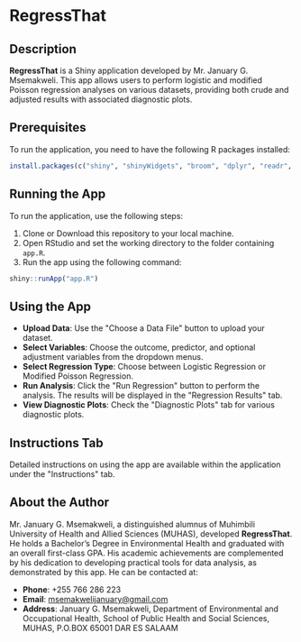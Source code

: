 
# RegressThat

## Description
**RegressThat** is a Shiny application developed by Mr. January G. Msemakweli. This app allows users to perform logistic and modified Poisson regression analyses on various datasets, providing both crude and adjusted results with associated diagnostic plots.

## Prerequisites
To run the application, you need to have the following R packages installed:

```r
install.packages(c("shiny", "shinyWidgets", "broom", "dplyr", "readr", "readxl", "haven", "foreign", "textshaping", "survey", "caret"))
```

## Running the App
To run the application, use the following steps:

1. Clone or Download this repository to your local machine.
2. Open RStudio and set the working directory to the folder containing `app.R`.
3. Run the app using the following command:

```r
shiny::runApp("app.R")
```

## Using the App
- **Upload Data**: Use the "Choose a Data File" button to upload your dataset.
- **Select Variables**: Choose the outcome, predictor, and optional adjustment variables from the dropdown menus.
- **Select Regression Type**: Choose between Logistic Regression or Modified Poisson Regression.
- **Run Analysis**: Click the "Run Regression" button to perform the analysis. The results will be displayed in the "Regression Results" tab.
- **View Diagnostic Plots**: Check the "Diagnostic Plots" tab for various diagnostic plots.

## Instructions Tab
Detailed instructions on using the app are available within the application under the "Instructions" tab.

## About the Author
Mr. January G. Msemakweli, a distinguished alumnus of Muhimbili University of Health and Allied Sciences (MUHAS), developed **RegressThat**. He holds a Bachelor’s Degree in Environmental Health and graduated with an overall first-class GPA. His academic achievements are complemented by his dedication to developing practical tools for data analysis, as demonstrated by this app. He can be contacted at:

- **Phone**: +255 766 286 223
- **Email**: msemakwelijanuary@gmail.com
- **Address**: January G. Msemakweli, Department of Environmental and Occupational Health, School of Public Health and Social Sciences, MUHAS, P.O.BOX 65001 DAR ES SALAAM
